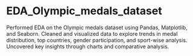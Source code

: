 # EDA_Olympic_medals_dataset
Performed EDA on the Olympic medals dataset using Pandas, Matplotlib, and Seaborn. Cleaned and visualized data to explore trends in medal distribution, top countries, gender participation, and sport-wise analysis. Uncovered key insights through charts and comparative analysis.
